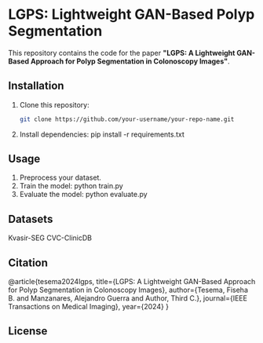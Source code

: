 
# LGPS: Lightweight GAN-Based Polyp Segmentation

This repository contains the code for the paper **"LGPS: A Lightweight GAN-Based Approach for Polyp Segmentation in Colonoscopy Images"**.

## Installation
1. Clone this repository:
   ```bash
   git clone https://github.com/your-username/your-repo-name.git
2. Install dependencies:
   pip install -r requirements.txt
## Usage
1. Preprocess your dataset.
2. Train the model:
   python train.py
3. Evaluate the model:
  python evaluate.py
## Datasets
Kvasir-SEG
CVC-ClinicDB
## Citation
@article{tesema2024lgps,
  title={LGPS: A Lightweight GAN-Based Approach for Polyp Segmentation in Colonoscopy Images},
  author={Tesema, Fiseha B. and Manzanares, Alejandro Guerra and Author, Third C.},
  journal={IEEE Transactions on Medical Imaging},
  year={2024}
}
## License

